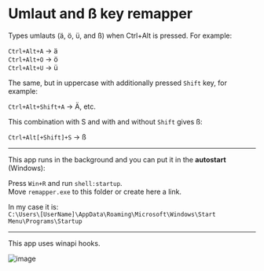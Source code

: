 # Umlaut and ß key remapper

Types umlauts (ä, ö, ü, and ß) when Ctrl+Alt is pressed.  For example:

<code>Ctrl+Alt+A</code> → ä<br>
<code>Ctrl+Alt+O</code> → ö<br>
<code>Ctrl+Alt+U</code> → ü<br>

The same, but in uppercase with additionally pressed <code>Shift</code> key, for example:

<code>Ctrl+Alt+Shift+A</code> → Ä, etc.

This combination with S and with and without <code>Shift</code> gives ß:

<code>Ctrl+Alt[+Shift]+S</code> → ß

<hr>

This app runs in the background and you can put it in the <b>autostart</b> (Windows):

Press <code>Win+R</code> and run <code>shell:startup</code>.<br>
Move <code>remapper.exe</code> to this folder or create here a link.<br>

In my case it is:<br>
<code>C:\Users\\[UserName]\AppData\Roaming\Microsoft\Windows\Start Menu\Programs\Startup</code>

<hr>

This app uses winapi hooks.

![image](https://user-images.githubusercontent.com/76480876/158900825-50153c3e-777c-48f5-993f-62f4da91df47.png)
